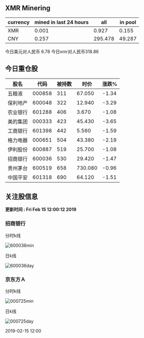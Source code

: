 ## XMR Minering

|currency|mined in last 24 hours|all|in pool|
|---|---|---|---|
|XMR|0.001|0.927|0.155|
|CNY|0.257|295.478|49.287|

今日美元对人民币 6.78	今日xmr对人民币318.86


## 今日重仓股 

|股名|代码|被持数|时价|涨跌%|
|---|---|---|---|---|
|五粮液|000858|311|67.050|-1.34|
|保利地产|600048|322|12.940|-3.29|
|农业银行|601288|406|3.670|-1.08|
|美的集团|000333|423|45.430|-3.65|
|工商银行|601398|442|5.560|-1.59|
|格力电器|000651|504|43.380|-2.19|
|伊利股份|600887|519|25.700|-1.08|
|招商银行|600036|530|29.420|-1.47|
|贵州茅台|600519|658|730.080|-0.96|
|中国平安|601318|690|64.120|-1.51|

## 关注股信息
**更新时间 : Fri Feb 15 12:00:12 2019**
### 招商银行 
分时k线

![600036min](http://image.sinajs.cn/newchart/min/n/sh600036.gif)

日k线

![600036day](http://image.sinajs.cn/newchart/daily/n/sh600036.gif)

### 京东方Ａ 
分时k线

![000725min](http://image.sinajs.cn/newchart/min/n/sz000725.gif)

日k线

![000725day](http://image.sinajs.cn/newchart/daily/n/sz000725.gif)

2019-02-15 12:00